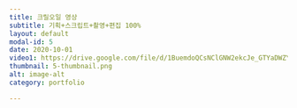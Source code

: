 ```yaml
---
title: 크릴오일 영상
subtitle: 기획+스크립트+촬영+편집 100%
layout: default
modal-id: 5
date: 2020-10-01
video1: https://drive.google.com/file/d/1BuemdoQCsNClGNW2ekcJe_GTYaDWZY2I/preview
thumbnail: 5-thumbnail.png
alt: image-alt
category: portfolio

---
```

